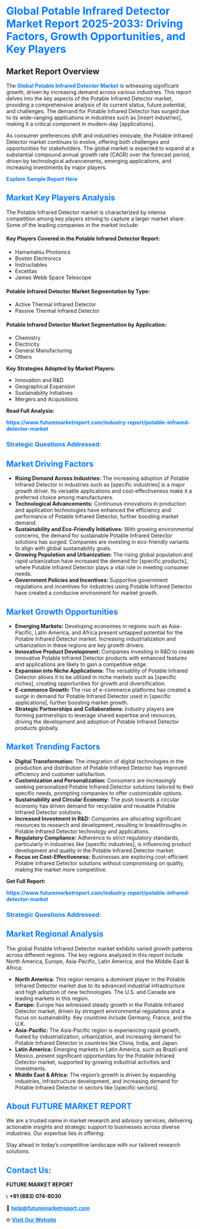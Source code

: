 <h1 style="color: #007BFF;">Global Potable Infrared Detector Market Report 2025-2033: Driving Factors, Growth Opportunities, and Key Players</h1>

<section id="overview">
<h2>Market Report Overview</h2>
<p>The <a href="https://www.futuremarketreport.com/industry-report/potable-infrared-detector-market" style="color: #007BFF; text-decoration: none;"><strong>Global Potable Infrared Detector Market</strong></a> is witnessing significant growth, driven by increasing demand across various industries. This report delves into the key aspects of the Potable Infrared Detector market, providing a comprehensive analysis of its current status, future potential, and challenges. The demand for Potable Infrared Detector has surged due to its wide-ranging applications in industries such as [insert industries], making it a critical component in modern-day [applications].</p>
<p>As consumer preferences shift and industries innovate, the Potable Infrared Detector market continues to evolve, offering both challenges and opportunities for stakeholders. The global market is expected to expand at a substantial compound annual growth rate (CAGR) over the forecast period, driven by technological advancements, emerging applications, and increasing investments by major players.</p>
</section>

<section id="overview">
<p><a href="https://www.futuremarketreport.com/request-sample/reportId=42489" style="color: #007BFF; text-decoration: none;"><strong>Explore Sample Report Here</strong></a></p>
</section>

<section id="key-players">
<h2 style="color: #007BFF;">Market Key Players Analysis</h2>
<p>The Potable Infrared Detector market is characterized by intense competition among key players striving to capture a larger market share. Some of the leading companies in the market include:</p>
<h4>Key Players Covered in the Potable Infrared Detector Report:</h4>
<ul><li>Hamamatsu Photonics</li><li>Boston Electronics</li><li>Instructables</li><li>Excelitas</li><li>James Webb Space Telescope</li></ul>
<h4>Potable Infrared Detector Market Segmentation by Type:</h4>
<ul><li>Active Thermal Infrared Detector</li><li>Passive Thermal Infrared Detector</li></ul>

<h4>Potable Infrared Detector Market Segmentation by Application:</h4>
<ul><li>Chemistry</li><li>Electricity</li><li>General Manufacturing</li><li>Others</li></ul>
<p><strong>Key Strategies Adopted by Market Players:</strong></p>
<ul>
<li>Innovation and R&D</li>
<li>Geographical Expansion</li>
<li>Sustainability Initiatives</li>
<li>Mergers and Acquisitions</li>
</ul>
</section>

<section>
<p><strong>Read Full Analysis: </strong></p><a href="https://www.futuremarketreport.com/industry-report/potable-infrared-detector-market" style="color: #007BFF; text-decoration: none;"><strong>https://www.futuremarketreport.com/industry-report/potable-infrared-detector-market</strong></a>
<h3 style="color: #007BFF;">Strategic Questions Addressed:</h3>
</section>

<section id="driving-factors">
<h2 style="color: #007BFF;">Market Driving Factors</h2>
<ul>
<li><strong>Rising Demand Across Industries:</strong> The increasing adoption of Potable Infrared Detector in industries such as [specific industries] is a major growth driver. Its versatile applications and cost-effectiveness make it a preferred choice among manufacturers.</li>
<li><strong>Technological Advancements:</strong> Continuous innovations in production and application technologies have enhanced the efficiency and performance of Potable Infrared Detector, further boosting market demand.</li>
<li><strong>Sustainability and Eco-Friendly Initiatives:</strong> With growing environmental concerns, the demand for sustainable Potable Infrared Detector solutions has surged. Companies are investing in eco-friendly variants to align with global sustainability goals.</li>
<li><strong>Growing Population and Urbanization:</strong> The rising global population and rapid urbanization have increased the demand for [specific products], where Potable Infrared Detector plays a vital role in meeting consumer needs.</li>
<li><strong>Government Policies and Incentives:</strong> Supportive government regulations and incentives for industries using Potable Infrared Detector have created a conducive environment for market growth.</li>
</ul>
</section>

<section id="growth-opportunities">
<h2 style="color: #007BFF;">Market Growth Opportunities</h2>
<ul>
<li><strong>Emerging Markets:</strong> Developing economies in regions such as Asia-Pacific, Latin America, and Africa present untapped potential for the Potable Infrared Detector market. Increasing industrialization and urbanization in these regions are key growth drivers.</li>
<li><strong>Innovative Product Development:</strong> Companies investing in R&D to create innovative Potable Infrared Detector products with enhanced features and applications are likely to gain a competitive edge.</li>
<li><strong>Expansion into Niche Applications:</strong> The versatility of Potable Infrared Detector allows it to be utilized in niche markets such as [specific niches], creating opportunities for growth and diversification.</li>
<li><strong>E-commerce Growth:</strong> The rise of e-commerce platforms has created a surge in demand for Potable Infrared Detector used in [specific applications], further boosting market growth.</li>
<li><strong>Strategic Partnerships and Collaborations:</strong> Industry players are forming partnerships to leverage shared expertise and resources, driving the development and adoption of Potable Infrared Detector products globally.</li>
</ul>
</section>

<section id="trending-factors">
<h2 style="color: #007BFF;">Market Trending Factors</h2>
<ul>
<li><strong>Digital Transformation:</strong> The integration of digital technologies in the production and distribution of Potable Infrared Detector has improved efficiency and customer satisfaction.</li>
<li><strong>Customization and Personalization:</strong> Consumers are increasingly seeking personalized Potable Infrared Detector solutions tailored to their specific needs, prompting companies to offer customizable options.</li>
<li><strong>Sustainability and Circular Economy:</strong> The push towards a circular economy has driven demand for recyclable and reusable Potable Infrared Detector solutions.</li>
<li><strong>Increased Investment in R&D:</strong> Companies are allocating significant resources to research and development, resulting in breakthroughs in Potable Infrared Detector technology and applications.</li>
<li><strong>Regulatory Compliance:</strong> Adherence to strict regulatory standards, particularly in industries like [specific industries], is influencing product development and quality in the Potable Infrared Detector market.</li>
<li><strong>Focus on Cost-Effectiveness:</strong> Businesses are exploring cost-efficient Potable Infrared Detector solutions without compromising on quality, making the market more competitive.</li>
</ul>
</section>

<section>
<p><strong>Get Full Report: </strong></p><a href="https://www.futuremarketreport.com/industry-report/potable-infrared-detector-market" style="color: #007BFF; text-decoration: none;"><strong>https://www.futuremarketreport.com/industry-report/potable-infrared-detector-market</strong></a>
<h3 style="color: #007BFF;">Strategic Questions Addressed:</h3>
</section>


<section id="regional-analysis">
<h2 style="color: #007BFF;">Market Regional Analysis</h2>
<p>The global Potable Infrared Detector market exhibits varied growth patterns across different regions. The key regions analyzed in this report include North America, Europe, Asia-Pacific, Latin America, and the Middle East & Africa:</p>
<ul>
<li><strong>North America:</strong> This region remains a dominant player in the Potable Infrared Detector market due to its advanced industrial infrastructure and high adoption of new technologies. The U.S. and Canada are leading markets in this region.</li>
<li><strong>Europe:</strong> Europe has witnessed steady growth in the Potable Infrared Detector market, driven by stringent environmental regulations and a focus on sustainability. Key countries include Germany, France, and the U.K.</li>
<li><strong>Asia-Pacific:</strong> The Asia-Pacific region is experiencing rapid growth, fueled by industrialization, urbanization, and increasing demand for Potable Infrared Detector in countries like China, India, and Japan.</li>
<li><strong>Latin America:</strong> Emerging markets in Latin America, such as Brazil and Mexico, present significant opportunities for the Potable Infrared Detector market, supported by growing industrial activities and investments.</li>
<li><strong>Middle East & Africa:</strong> The region’s growth is driven by expanding industries, infrastructure development, and increasing demand for Potable Infrared Detector in sectors like [specific sectors].</li>
</ul>
</section>

<footer>
<h2 style="color: #007BFF;">About FUTURE MARKET REPORT</h2>
<p>We are a trusted name in market research and advisory services, delivering actionable insights and strategic support to businesses across diverse industries. Our expertise lies in offering:</p>

<p>Stay ahead in today’s competitive landscape with our tailored research solutions.</p>

<h2 style="color: #007BFF;">Contact Us:</h2>
<p><strong>FUTURE MARKET REPORT</strong></p>
<p>📞 <strong>+91 (883) 074-8030</strong></p>
<p>📧 <strong><a href="mailto:help@futuremarketreport.com" style="color: #007BFF;">help@futuremarketreport.com</a></strong></p>
<p>🌐 <strong><a href="https://www.futuremarketreport.com/" style="color: #007BFF;">Visit Our Website</a></strong></p>
</footer>